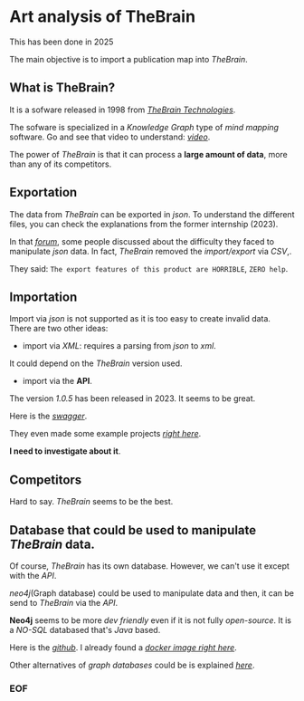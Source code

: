 # Art analysis of TheBrain

This has been done in 2025

The main objective is to import a publication map into *TheBrain*.

## What is TheBrain?

It is a sofware released in 1998 from [*TheBrain Technologies*](en.wikipedia.org/wiki/TheBrain_Technologies).

The sofware is specialized in a *Knowledge Graph* type of *mind mapping* software.
Go and see that video to understand: [*video*](https://assets.thebrain.com/app/GettingStartedPhone-01.mp4).

The power of *TheBrain* is that it can process a **large amount of data**,
more than any of its competitors.

## Exportation

The data from *TheBrain* can be exported in *json*.
To understand the different files, you can check the explanations
from the former internship (2023).

In that [*forum*](https://forums.thebrain.com/post/json-export-anyone-try-or-have-success-12553459),
some people discussed about the difficulty they faced to manipulate *json* data.
In fact, *TheBrain* removed the *import/export* via *CSV*,.

They said: ``The export features of this product are HORRIBLE``, ``ZERO help``.

## Importation

Import via *json* is not supported as it is too easy to create invalid data.
There are two other ideas:

- import via *XML*: requires a parsing from *json* to *xml*.

It could depend on the *TheBrain* version used.

- import via the **API**.

The version *1.0.5* has been released in 2023. It seems to be great.

Here is the [*swagger*](https://api.bra.in).

They even made some example projects [*right here*](https://github.com/TheBrainTech/thebrain-api-quickstart-node).

**I need to investigate about it**.

## Competitors

Hard to say. *TheBrain* seems to be the best.

## Database that could be used to manipulate *TheBrain* data.

Of course, *TheBrain* has its own database.
However, we can't use it except with the *API*.

*neo4j*(Graph database) could be used to manipulate data and then,
it can be send to *TheBrain* via the *API*.

**Neo4j** seems to be more *dev friendly* even if it is not fully *open-source*.
It is a *NO-SQL* databased that's *Java* based.

Here is the [*github*](https://github.com/neo4j).
I already found a [*docker image right here*](https://hub.docker.com/_/neo4j).

Other alternatives of *graph databases* could be is explained [*here*](https://www.graphable.ai/software/what-is-neo4j-graph-database).

### EOF

